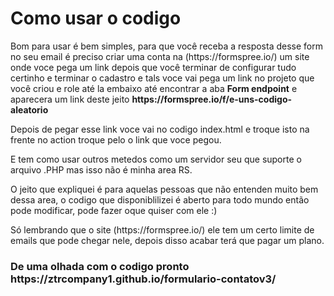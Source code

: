 <h1>Como usar o codigo</h1>
<p>Bom para usar é bem simples, para que você receba a resposta desse form no seu email é preciso criar uma conta na (https://formspree.io/) um site onde voce pega um link depois que você terminar de configurar tudo certinho e terminar o cadastro e tals voce vai pega um link no projeto que você criou e role até la embaixo até encontrar a aba <strong>Form endpoint</strong> e aparecera um link deste jeito <strong>https://formspree.io/f/e-uns-codigo-aleatorio</strong></p>
<p>Depois de pegar esse link voce vai no codigo index.html e troque isto <strong style="color:rgb(255, 0, 0)>action="coloque o link do seu servidor para coletar as informações" method="POST"></strong> na frente no action troque pelo o link que voce pegou.</p>

<p>E tem como usar outros metedos como um servidor seu que suporte o arquivo .PHP mas isso não é minha area RS.</p>

<p>O jeito que expliquei é para aquelas pessoas que não entenden muito bem dessa area, o codigo que disponiblilizei é aberto para todo mundo então pode modificar, pode fazer oque quiser com ele :)</p>
<p>Só lembrando que o site (https://formspree.io/) ele tem um certo limite de emails que pode chegar nele, depois disso acabar terá que pagar um plano.</p>




<h3>De uma olhada com o codigo pronto https://ztrcompany1.github.io/formulario-contatov3/</h3>
